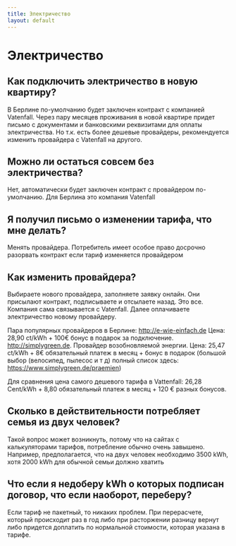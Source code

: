 ```yaml
---
title: Электричество
layout: default
---
```


# Электричество

## Как подключить электричество в новую квартиру?
В Берлине по-умолчанию будет заключен контракт с компанией Vatenfall. Через пару месяцев проживания в новой квартире придет письмо с документами и банковскими реквизитами для оплаты электричества. Но т.к. есть более дешевые провайдеры, рекомендуется изменить провайдера с Vatenfall на другого. 

## Можно ли остаться совсем без электричества?
Нет, автоматически будет заключен контракт с провайдером по-умолчанию. Для Берлина это компания Vatenfall

## Я получил письмо о изменении тарифа, что мне делать?
Менять провайдера. Потребитель имеет особое право досрочно разорвать контракт если тариф изменяется провайдером

## Как изменить провайдера?
Выбираете нового провайдера, заполняете заявку онлайн. Они присылают контракт, подписываете и отсылаете назад. Это все. Компания сама связывается с Vatenfall. Далее оплачиваете электричество новому провайдеру.

Пара популярных провайдеров в Берлине:
http://e-wie-einfach.de
Цена: 28,90 ct/kWh + 100€ бонус в подарок за подключение.
http://simplygreen.de. Провайдер возобновляемой энергии.
Цена: 25,47 ct/kWh + 8€ обязательный платеж в месяц + бонус в подарок (большой выбор (велосипед, пылесос и т д) полный список здесь: https://www.simplygreen.de/praemien)

Для сравнения цена самого дешевого тарифа в Vattenfall: 26,28 Cent/kWh + 8,80 обязательный платеж в месяц + 120 € разных бонусов.

## Сколько в действительности потребляет семья из двух человек?
Такой вопрос может возникнуть, потому что на сайтах с калькуляторами тарифов, потребление обычно очень завышено. 
Например, предполагается, что на двух человек необходимо 3500 kWh, хотя 2000 kWh для обычной семьи должно хватить

## Что если я недоберу kWh о которых подписан договор, что если наоборот, переберу?
Если тариф не пакетный, то никаких проблем. 
При перерасчете, который происходит раз в год либо при расторжении разницу вернут либо придется доплатить по нормальной стоимости, 
которая указана в тарифе.

